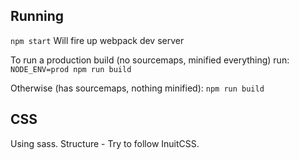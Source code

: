 
## Running
```npm start```
Will fire up webpack dev server

To run a production build (no sourcemaps, minified everything) run:
```NODE_ENV=prod npm run build```

Otherwise (has sourcemaps, nothing minified):
```npm run build```

## CSS

Using sass.
Structure - Try to follow InuitCSS.
